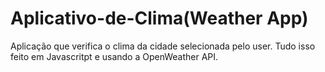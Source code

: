 # Aplicativo-de-Clima(Weather App)
Aplicação que verifica o clima da cidade selecionada pelo user. Tudo isso feito em Javascritpt  e usando a OpenWeather API.
